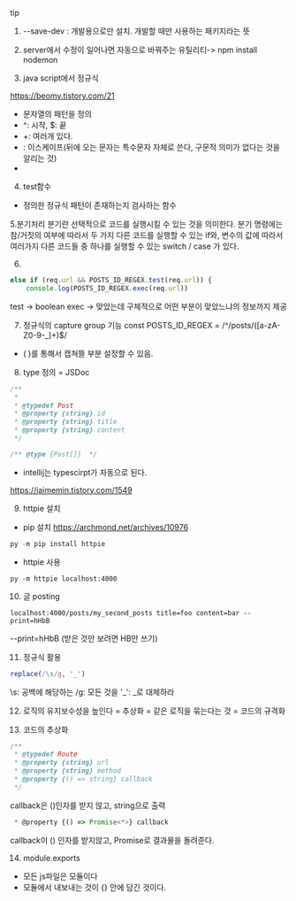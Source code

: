 
tip

1. --save-dev : 개발용으로만 설치. 개발할 때만 사용하는 패키지라는 뜻

2. server에서 수정이 일어나면 자동으로 바꿔주는 유틸리티-> npm install nodemon

3. java script에서 정규식

https://beomy.tistory.com/21

- 문자열의 패턴을 정의
- ^: 시작, $: 끝
- +: 여러개 있다.
- \: 이스케이프(뒤에 오는 문자는 특수문자 자체로 쓴다, 구문적 의미가 없다는 것을 알리는 것)
- 

4. test함수
- 정의한 정규식 패턴이 존재하는지 검사하는 함수 

5.분기처리
분기란 선택적으로 코드를 실행시킬 수 있는 것을 의미한다. 분기 명령에는 참/거짓의 여부에 따라서 두 가지 다른 코드를 실행할 수 있는 if와, 변수의 값에 따라서 여러가지 다른 코드들 중 하나를 실행할 수 있는 switch / case 가 있다.

6.
```node.js
else if (req.url && POSTS_ID_REGEX.test(req.url)) {
    console.log(POSTS_ID_REGEX.exec(req.url))
```
test -> boolean
exec -> 맞았는데 구체적으로 어떤 부분이 맞았느냐의 정보까지 제공

7. 정규식의 capture group 기능
const POSTS_ID_REGEX = /^\/posts\/([a-zA-Z0-9-_]+)$/
- ( )를 통해서 캡쳐뜰 부분 설정할 수 있음.

8. type 정의 = JSDoc

```node.js
/**
 *
 * @typedef Post 
 * @property {string} id
 * @property {string} title
 * @property {string} content
 */

/** @type {Post[]}  */
 ```
 
 - intellij는 typescirpt가 자동으로 된다.

https://jaimemin.tistory.com/1549

9. httpie 설치

- pip 설치 
 https://archmond.net/archives/10976
 
```node.js
py -m pip install httpie
```

- httpie 사용
```
py -m httpie localhost:4000
```

10. 글 posting

```
localhost:4000/posts/my_second_posts title=foo content=bar --print=hHbB
```
--print=hHbB (받은 것만 보려면 HB만 쓰기)

11. 정규식 활용
```node.js
replace(/\s/g, '_')
```

\s: 공백에 해당하는
/g: 모든 것을
'_': _로 대체하라

12. 로직의 유지보수성을 높인다
= 추상화
= 같은 로직을 묶는다는 것
= 코드의 규격화

13. 코드의 추상화

```node.js
/**
 * @typedef Route
 * @property {string} url
 * @property {string} method
 * @property {() => string} callback
 */
 ```
 callback은 ()인자를 받지 않고, string으로 출력
 
 ```node.js
  * @property {() => Promise<*>} callback
  ```
  callback이 () 인자를 받지않고, Promise로 결과물을 돌려준다.
  
  14. module.exports
  
  - 모든 js파일은 모듈이다
  - 모듈에서 내보내는 것이 {} 안에 담긴 것이다. 
